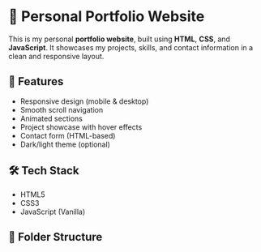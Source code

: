 # 💼 Personal Portfolio Website

This is my personal **portfolio website**, built using **HTML**, **CSS**, and **JavaScript**. It showcases my projects, skills, and contact information in a clean and responsive layout.

## 🚀 Features

- Responsive design (mobile & desktop)
- Smooth scroll navigation
- Animated sections
- Project showcase with hover effects
- Contact form (HTML-based)
- Dark/light theme (optional)

## 🛠 Tech Stack

- HTML5
- CSS3
- JavaScript (Vanilla)

## 📂 Folder Structure


